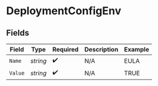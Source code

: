 # DeploymentConfigEnv


## Fields

| Field              | Type               | Required           | Description        | Example            |
| ------------------ | ------------------ | ------------------ | ------------------ | ------------------ |
| `Name`             | *string*           | :heavy_check_mark: | N/A                | EULA               |
| `Value`            | *string*           | :heavy_check_mark: | N/A                | TRUE               |